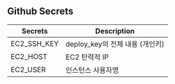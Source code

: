 ## Github Secrets

| Secrets | Description |
|---|---|
| EC2_SSH_KEY | deploy_key의 전체 내용 (개인키) |
| EC2_HOST | EC2 탄력적 IP |
| EC2_USER | 인스턴스 사용자명 |
